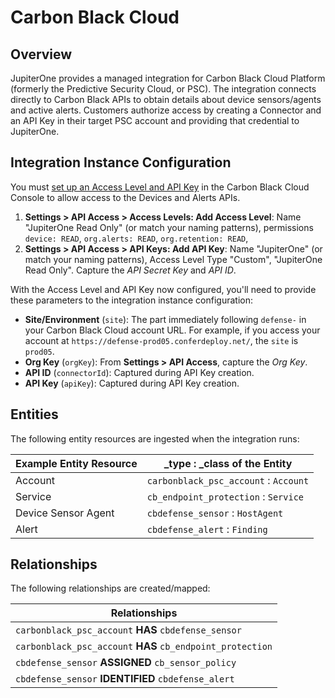 # Carbon Black Cloud

## Overview

JupiterOne provides a managed integration for Carbon Black Cloud Platform
(formerly the Predictive Security Cloud, or PSC). The integration connects
directly to Carbon Black APIs to obtain details about device sensors/agents and
active alerts. Customers authorize access by creating a Connector and an API Key
in their target PSC account and providing that credential to JupiterOne.

## Integration Instance Configuration

You must [set up an Access Level and API Key][1] in the Carbon Black Cloud
Console to allow access to the Devices and Alerts APIs.

1. **Settings > API Access > Access Levels: Add Access Level**: Name "JupiterOne
   Read Only" (or match your naming patterns), permissions `device: READ`,
   `org.alerts: READ`, `org.retention: READ`,
1. **Settings > API Access > API Keys: Add API Key**: Name "JupiterOne" (or
   match your naming patterns), Access Level Type "Custom", "JupiterOne Read
   Only". Capture the _API Secret Key_ and _API ID_.

With the Access Level and API Key now configured, you'll need to provide these
parameters to the integration instance configuration:

- **Site/Environment** (`site`): The part immediately following `defense-` in
  your Carbon Black Cloud account URL. For example, if you access your account
  at `https://defense-prod05.conferdeploy.net/`, the `site` is `prod05`.
- **Org Key** (`orgKey`): From **Settings > API Access**, capture the _Org Key_.
- **API ID** (`connectorId`): Captured during API Key creation.
- **API Key** (`apiKey`): Captured during API Key creation.

## Entities

The following entity resources are ingested when the integration runs:

| Example Entity Resource | \_type : \_class of the Entity        |
| ----------------------- | ------------------------------------- |
| Account                 | `carbonblack_psc_account` : `Account` |
| Service                 | `cb_endpoint_protection` : `Service`  |
| Device Sensor Agent     | `cbdefense_sensor` : `HostAgent`      |
| Alert                   | `cbdefense_alert` : `Finding`         |

## Relationships

The following relationships are created/mapped:

| Relationships                                              |
| ---------------------------------------------------------- |
| `carbonblack_psc_account` **HAS** `cbdefense_sensor`       |
| `carbonblack_psc_account` **HAS** `cb_endpoint_protection` |
| `cbdefense_sensor` **ASSIGNED** `cb_sensor_policy`         |
| `cbdefense_sensor` **IDENTIFIED** `cbdefense_alert`        |

[1]:
  https://developer.carbonblack.com/reference/carbon-black-cloud/authentication/
